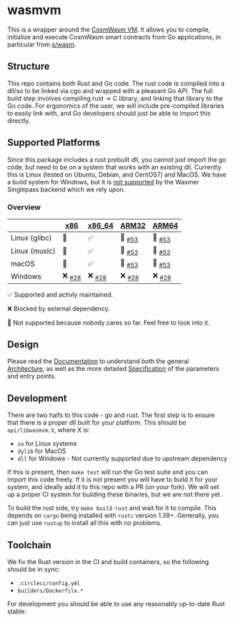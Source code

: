# wasmvm

This is a wrapper around the [CosmWasm VM](https://github.com/CosmWasm/cosmwasm/tree/master/packages/vm).
It allows you to compile, initialize and execute CosmWasm smart contracts
from Go applications, in particular from [x/wasm](https://github.com/CosmWasm/wasmd/tree/master/x/wasm).

## Structure

This repo contains both Rust and Go code. The rust code is compiled into a dll/so
to be linked via cgo and wrapped with a pleasant Go API. The full build step
involves compiling rust -> C library, and linking that library to the Go code.
For ergonomics of the user, we will include pre-compiled libraries to easily
link with, and Go developers should just be able to import this directly.

## Supported Platforms

Since this package includes a rust prebuilt dll, you cannot just import the go code,
but need to be on a system that works with an existing dll. Currently this is Linux
(tested on Ubuntu, Debian, and CentOS7) and MacOS. We have a build system for Windows,
but it is [not supported][wasmer_support] by the Wasmer Singlepass backend which we rely upon.

[wasmer_support]: https://docs.wasmer.io/ecosystem/wasmer/wasmer-features

### Overview

|               | [x86]               | [x86_64]            | [ARM32]              | [ARM64]              |
| ------------- | ------------------- | ------------------- | -------------------- | -------------------- |
| Linux (glibc) | 🤷‍                 | ✅                  | 🤷‍ <sub>[#53]</sub> | 🤷‍ <sub>[#53]</sub> |
| Linux (muslc) | 🤷‍                 | ✅                  | 🤷‍ <sub>[#53]</sub> | 🤷‍ <sub>[#53]</sub> |
| macOS         | 🤷‍                 | ✅                  | 🤷‍ <sub>[#53]</sub> | 🤷‍ <sub>[#53]</sub> |
| Windows       | ❌ <sub>[#28]</sub> | ❌ <sub>[#28]</sub> | ❌ <sub>[#28]</sub>  | ❌ <sub>[#28]</sub>  |

[x86]: https://en.wikipedia.org/wiki/X86
[x86_64]: https://en.wikipedia.org/wiki/X86-64
[arm32]: https://en.wikipedia.org/wiki/AArch32
[arm64]: https://en.wikipedia.org/wiki/AArch64
[#28]: https://github.com/CosmWasm/wasmvm/issues/28
[#53]: https://github.com/CosmWasm/wasmvm/issues/53

✅ Supported and activly maintained.

❌ Blocked by external dependency.

🤷‍ Not supported because nobody cares so far. Feel free to look into it.

## Design

Please read the [Documentation](./spec/Index.md) to understand both the general
[Architecture](./spec/Architecture.md), as well as the more detailed
[Specification](./spec/Specification.md) of the parameters and entry points.

## Development

There are two halfs to this code - go and rust. The first step is to ensure that there is
a proper dll built for your platform. This should be `api/libwasmvm.X`, where X is:

- `so` for Linux systems
- `dylib` for MacOS
- `dll` for Windows - Not currently supported due to upstream dependency

If this is present, then `make test` will run the Go test suite and you can import this code freely.
If it is not present you will have to build it for your system, and ideally add it to this repo
with a PR (on your fork). We will set up a proper CI system for building these binaries,
but we are not there yet.

To build the rust side, try `make build-rust` and wait for it to compile. This depends on
`cargo` being installed with `rustc` version 1.39+. Generally, you can just use `rustup` to
install all this with no problems.

## Toolchain

We fix the Rust version in the CI and build containers, so the following should be in sync:

- `.circleci/config.yml`
- `builders/Dockerfile.*`

For development you should be able to use any reasonably up-to-date Rust stable.
